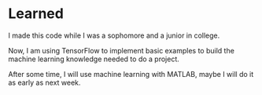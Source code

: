 # Learned
I made this code while I was a sophomore and a junior in college.

Now, I am using TensorFlow to implement basic examples to build the machine learning knowledge needed to do a project.

After some time, I will use machine learning with MATLAB, maybe I will do it as early as next week.
